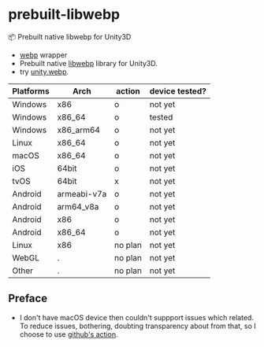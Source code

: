 # prebuilt-libwebp

:package: Prebuilt native libwebp for Unity3D

- [webp](https://developers.google.com/speed/webp) wrapper
- Prebuilt native [libwebp](https://github.com/webmproject/libwebp) library for Unity3D.
- try [unity.webp](https://github.com/netpyoung/unity.webp).

| Platforms | Arch        | action  | device tested? |
| --------- | ----------- | ------- | -------------- |
| Windows   | x86         | o       | not yet        |
| Windows   | x86_64      | o       | tested         |
| Windows   | x86_arm64   | o       | not yet        |
| Linux     | x86_64      | o       | not yet        |
| macOS     | x86_64      | o       | not yet        |
| iOS       | 64bit       | o       | not yet        |
| tvOS      | 64bit       | x       | not yet        |
| Android   | armeabi-v7a | o       | not yet        |
| Android   | arm64_v8a   | o       | not yet        |
| Android   | x86         | o       | not yet        |
| Android   | x86_64      | o       | not yet        |
| Linux     | x86         | no plan | not yet        |
| WebGL     | .           | no plan | not yet        |
| Other     | .           | no plan | not yet        |

## Preface

- I don't have macOS device then couldn't suppport issues which related. To reduce issues, bothering, doubting transparency about from that, so I choose to use [github's action](https://docs.github.com/en/actions).
